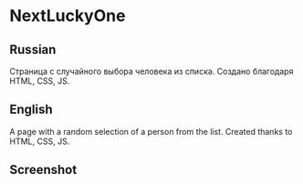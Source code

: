 # NextLuckyOne
## Russian
Страница с случайного выбора человека из списка. Создано благодаря HTML, CSS, JS. 
## English
A page with a random selection of a person from the list. Created thanks to HTML, CSS, JS.
## Screenshot
